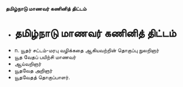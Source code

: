 **தமிழ்நாடு மாணவர் கணினித் திட்டம்**
- # தமிழ்நாடு மாணவர் கணினித் திட்டம்
- n. யூதர் சட்டம்-மரபு வழிக்கதை ஆகியவற்றின் தொகுப்பு நுலறிஞர்
- யூத வேதப் பயிற்சி மாணவர்
- ஆய்வறிஞர்
- யூதவேத அறிஞர்
- யூதவேதத் தொகுப்பாளர்.

